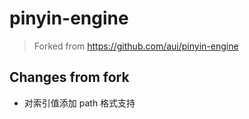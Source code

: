 # pinyin-engine

> Forked from https://github.com/aui/pinyin-engine

## Changes from fork
- 对索引值添加 path 格式支持
